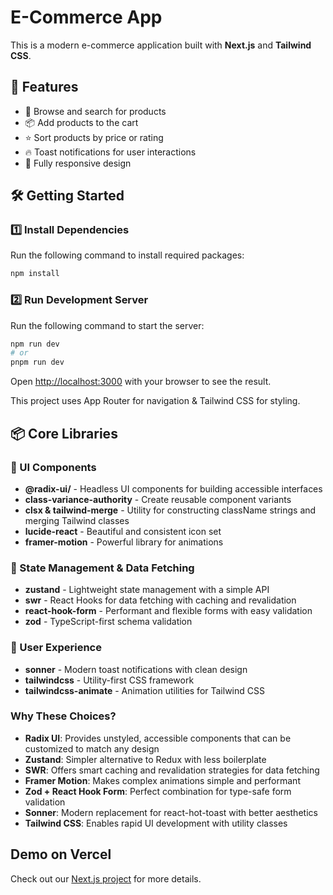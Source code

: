 # E-Commerce App

This is a modern e-commerce application built with **Next.js** and **Tailwind CSS**.

## 📌 Features

- 🛒 Browse and search for products
- 📦 Add products to the cart
- ⭐ Sort products by price or rating
- 🔥 Toast notifications for user interactions
- 📱 Fully responsive design

## 🛠️ Getting Started

### 1️⃣ Install Dependencies

Run the following command to install required packages:

```bash
npm install
```

### 2️⃣ Run Development Server

Run the following command to start the server:

```bash
npm run dev
# or
pnpm run dev
```

Open [http://localhost:3000](http://localhost:3000) with your browser to see the result.

This project uses App Router for navigation & Tailwind CSS for styling.

## 📦 Core Libraries

### 🎨 UI Components

- **@radix-ui/** - Headless UI components for building accessible interfaces
- **class-variance-authority** - Create reusable component variants
- **clsx & tailwind-merge** - Utility for constructing className strings and merging Tailwind classes
- **lucide-react** - Beautiful and consistent icon set
- **framer-motion** - Powerful library for animations

### 🔄 State Management & Data Fetching

- **zustand** - Lightweight state management with a simple API
- **swr** - React Hooks for data fetching with caching and revalidation
- **react-hook-form** - Performant and flexible forms with easy validation
- **zod** - TypeScript-first schema validation

### 📱 User Experience

- **sonner** - Modern toast notifications with clean design
- **tailwindcss** - Utility-first CSS framework
- **tailwindcss-animate** - Animation utilities for Tailwind CSS

### Why These Choices?

- **Radix UI**: Provides unstyled, accessible components that can be customized to match any design
- **Zustand**: Simpler alternative to Redux with less boilerplate
- **SWR**: Offers smart caching and revalidation strategies for data fetching
- **Framer Motion**: Makes complex animations simple and performant
- **Zod + React Hook Form**: Perfect combination for type-safe form validation
- **Sonner**: Modern replacement for react-hot-toast with better aesthetics
- **Tailwind CSS**: Enables rapid UI development with utility classes

## Demo on Vercel

Check out our [Next.js project](https://e-commerce-app-phi-nine.vercel.app) for more details.
